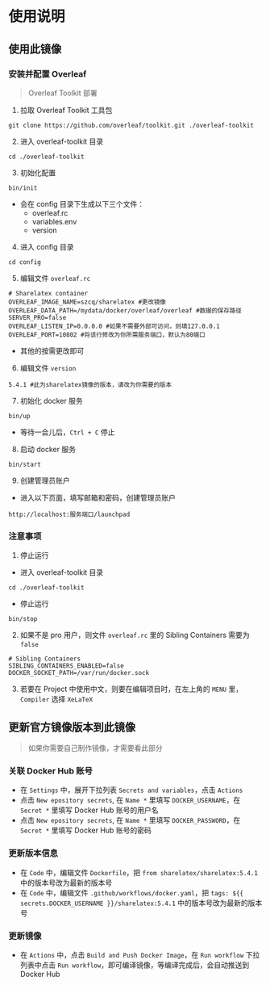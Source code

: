 # 使用说明

## 使用此镜像

### 安装并配置 Overleaf

> Overleaf Toolkit 部署

1. 拉取 Overleaf Toolkit 工具包
```
git clone https://github.com/overleaf/toolkit.git ./overleaf-toolkit
```

2. 进入 overleaf-toolkit 目录
```
cd ./overleaf-toolkit
```

3. 初始化配置
```
bin/init
```
- 会在 config 目录下生成以下三个文件：
  - overleaf.rc
  - variables.env
  - version

4. 进入 config 目录
```
cd config
```

5. 编辑文件 `overleaf.rc`
```
# Sharelatex container
OVERLEAF_IMAGE_NAME=szcq/sharelatex #更改镜像
OVERLEAF_DATA_PATH=/mydata/docker/overleaf/overleaf #数据的保存路径
SERVER_PRO=false
OVERLEAF_LISTEN_IP=0.0.0.0 #如果不需要外部可访问，则填127.0.0.1
OVERLEAF_PORT=10802 #将该行修改为你所需服务端口，默认为80端口
```
- 其他的按需更改即可

6. 编辑文件 `version`
```
5.4.1 #此为sharelatex镜像的版本，请改为你需要的版本
```

7. 初始化 docker 服务
```
bin/up
```
- 等待一会儿后，`Ctrl + C` 停止

8. 启动 docker 服务
```
bin/start
```

9. 创建管理员账户
- 进入以下页面，填写邮箱和密码，创建管理员账户
```
http://localhost:服务端口/launchpad
```

### 注意事项

1. 停止运行
- 进入 overleaf-toolkit 目录
```
cd ./overleaf-toolkit
```
- 停止运行
```
bin/stop
```

2. 如果不是 pro 用户，则文件 `overleaf.rc` 里的 Sibling Containers 需要为 `false`
```
# Sibling Containers
SIBLING_CONTAINERS_ENABLED=false
DOCKER_SOCKET_PATH=/var/run/docker.sock
```

3. 若要在 Project 中使用中文，则要在编辑项目时，在左上角的 `MENU` 里，`Compiler` 选择 `XeLaTeX`

## 更新官方镜像版本到此镜像

> 如果你需要自己制作镜像，才需要看此部分

### 关联 Docker Hub 账号

- 在 `Settings` 中，展开下拉列表 `Secrets and variables`，点击 `Actions`
- 点击 `New epository secrets`, 在 `Name *` 里填写 `DOCKER_USERNAME`，在 `Secret *` 里填写 Docker Hub 账号的用户名
- 点击 `New epository secrets`, 在 `Name *` 里填写 `DOCKER_PASSWORD`，在 `Secret *` 里填写 Docker Hub 账号的密码

### 更新版本信息

- 在 `Code` 中，编辑文件 `Dockerfile`，把 `from sharelatex/sharelatex:5.4.1` 中的版本号改为最新的版本号
- 在 `Code` 中，编辑文件 `.github/workflows/docker.yaml`，把 `tags: ${{ secrets.DOCKER_USERNAME }}/sharelatex:5.4.1` 中的版本号改为最新的版本号

### 更新镜像

- 在 `Actions` 中，点击 `Build and Push Docker Image`，在 `Run workflow` 下拉列表中点击 `Run workflow`，即可编译镜像，等编译完成后，会自动推送到 Docker Hub
